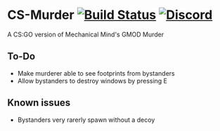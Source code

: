 # CS-Murder [![Build Status](https://img.shields.io/travis/condolent/CSMurder.svg?style=flat-square)](https://travis-ci.org/condolent/CSMurder) [![Discord](https://img.shields.io/badge/Discord-Join%20chat%20%E2%86%92-738bd7.svg?style=flat-square)](https://discord.gg/zkxNsN4)
A CS:GO version of Mechanical Mind's GMOD Murder

## To-Do
- Make murderer able to see footprints from bystanders
- Allow bystanders to destroy windows by pressing E

## Known issues
- Bystanders very rarerly spawn without a decoy
